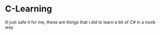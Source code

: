# C-Learning
Ill just safe it for me, these are things that i did to learn a bit of C# in a noob way
